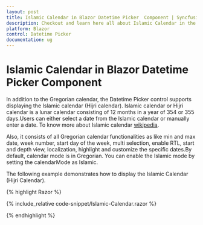 ```yaml
---
layout: post
title: Islamic Calendar in Blazor Datetime Picker  Component | Syncfusion
description: Checkout and learn here all about Islamic Calendar in the Syncfusion Blazor Datetime Picker  component and much more.
platform: Blazor
control: Datetime Picker
documentation: ug
---
```


# Islamic Calendar in Blazor Datetime Picker  Component

In addition to the Gregorian calendar, the Datetime Picker  control supports displaying the Islamic calendar (Hijri calendar). Islamic calendar or Hijri calendar is a lunar calendar consisting of 12 months in a year of 354 or 355 days.Users can either select a date from the Islamic calendar or manually enter a date. To know more about Islamic calendar [wikipedia](https://en.wikipedia.org/wiki/Islamic_calendar).

Also, it consists of all Gregorian calendar functionalities as like min and max date, week number, start day of the week, multi selection, enable RTL, start and depth view, localization, highlight and customize the specific dates.By default, calendar mode is in Gregorian. You can enable the Islamic mode by setting the calendarMode as Islamic.

The following example demonstrates how to display the Islamic Calendar (Hijri Calendar).

{% highlight Razor %}

{% include_relative code-snippet/Islamic-Calendar.razor %}

{% endhighlight %} 
